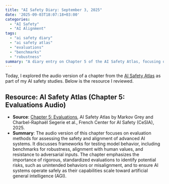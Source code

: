 ```yaml
---
title: "AI Safety Diary: September 3, 2025"
date: '2025-09-03T18:07:18+03:00'
categories:
  - "AI Safety"
  - "AI Alignment"
tags:
  - "ai safety diary"
  - "ai safety atlas"
  - "evaluations"
  - "benchmarks"
  - "robustness"
summary: "A diary entry on Chapter 5 of the AI Safety Atlas, focusing on evaluation methods for assessing the safety and alignment of advanced AI systems, including benchmarks and robustness testing."
---
```


Today, I explored the audio version of a chapter from the [AI Safety Atlas](https://ai-safety-atlas.com/) as part of my AI safety studies. Below is the resource I reviewed.

## Resource: AI Safety Atlas (Chapter 5: Evaluations Audio)

- **Source**: [Chapter 5: Evaluations](https://ai-safety-atlas.com/chapters/05), AI Safety Atlas by Markov Grey and Charbel-Raphaël Segerie et al., French Center for AI Safety (CeSIA), 2025.
- **Summary**: The audio version of this chapter focuses on evaluation methods for assessing the safety and alignment of advanced AI systems. It discusses frameworks for testing model behavior, including benchmarks for robustness, alignment with human values, and resistance to adversarial inputs. The chapter emphasizes the importance of rigorous, standardized evaluations to identify potential risks, such as unintended behaviors or misalignment, and to ensure AI systems operate safely as their capabilities scale toward artificial general intelligence (AGI).